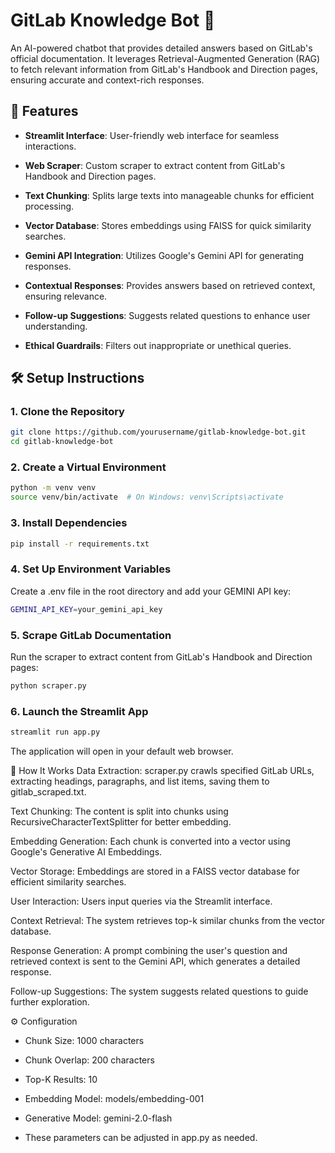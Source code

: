 # GitLab Knowledge Bot 🤖
An AI-powered chatbot that provides detailed answers based on GitLab's official documentation. It leverages Retrieval-Augmented Generation (RAG) to fetch relevant information from GitLab's Handbook and Direction pages, ensuring accurate and context-rich responses.

## 🚀 Features

- **Streamlit Interface**: User-friendly web interface for seamless interactions.

- **Web Scraper**: Custom scraper to extract content from GitLab's Handbook and Direction pages.

- **Text Chunking**: Splits large texts into manageable chunks for efficient processing.

- **Vector Database**: Stores embeddings using FAISS for quick similarity searches.

- **Gemini API Integration**: Utilizes Google's Gemini API for generating responses.

- **Contextual Responses**: Provides answers based on retrieved context, ensuring relevance.

- **Follow-up Suggestions**: Suggests related questions to enhance user understanding.

- **Ethical Guardrails**: Filters out inappropriate or unethical queries.


## 🛠️ Setup Instructions

### 1. Clone the Repository
```bash
git clone https://github.com/yourusername/gitlab-knowledge-bot.git
cd gitlab-knowledge-bot
```

### 2. Create a Virtual Environment
```bash
python -m venv venv
source venv/bin/activate  # On Windows: venv\Scripts\activate
```

### 3. Install Dependencies
```bash
pip install -r requirements.txt
```

### 4. Set Up Environment Variables
Create a .env file in the root directory and add your GEMINI API key:
```bash
GEMINI_API_KEY=your_gemini_api_key
```

### 5. Scrape GitLab Documentation
Run the scraper to extract content from GitLab's Handbook and Direction pages:

```bash
python scraper.py
```

### 6. Launch the Streamlit App
```bash
streamlit run app.py
```
The application will open in your default web browser.

🧠 How It Works
Data Extraction: scraper.py crawls specified GitLab URLs, extracting headings, paragraphs, and list items, saving them to gitlab_scraped.txt.

Text Chunking: The content is split into chunks using RecursiveCharacterTextSplitter for better embedding.

Embedding Generation: Each chunk is converted into a vector using Google's Generative AI Embeddings.

Vector Storage: Embeddings are stored in a FAISS vector database for efficient similarity searches.

User Interaction: Users input queries via the Streamlit interface.

Context Retrieval: The system retrieves top-k similar chunks from the vector database.

Response Generation: A prompt combining the user's question and retrieved context is sent to the Gemini API, which generates a detailed response.

Follow-up Suggestions: The system suggests related questions to guide further exploration.

⚙️ Configuration
- Chunk Size: 1000 characters

- Chunk Overlap: 200 characters

- Top-K Results: 10

- Embedding Model: models/embedding-001

- Generative Model: gemini-2.0-flash

- These parameters can be adjusted in app.py as needed.
